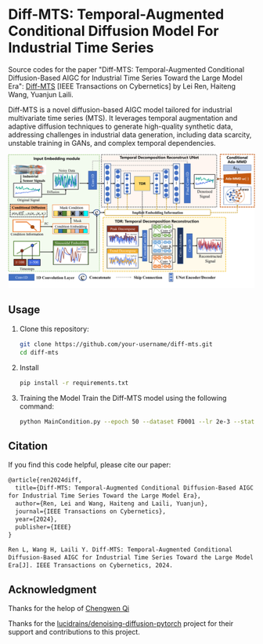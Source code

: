 # Diff-MTS: Temporal-Augmented Conditional Diffusion Model For Industrial Time Series

Source codes for the paper "Diff-MTS: Temporal-Augmented Conditional Diffusion-Based AIGC for Industrial Time Series Toward the Large Model Era": [Diff-MTS](https://ieeexplore.ieee.org/document/10697287) [IEEE Transactions on Cybernetics] by Lei Ren, Haiteng Wang, Yuanjun Laili.

Diff-MTS is a novel diffusion-based AIGC model tailored for industrial multivariate time series (MTS). It leverages temporal augmentation and adaptive diffusion techniques to generate high-quality synthetic data, addressing challenges in industrial data generation, including data scarcity, unstable training in GANs, and complex temporal dependencies.

![Example Image](weights/framework.png)


## Usage

1. Clone this repository:
   ```bash
   git clone https://github.com/your-username/diff-mts.git
   cd diff-mts
2. Install 
    ```bash
    pip install -r requirements.txt
3. Training the Model
    Train the Diff-MTS model using the following command: 
    ```bash
    python MainCondition.py --epoch 50 --dataset FD001 --lr 2e-3 --state all --model_name DiffUnet --T 500 --window_size 48 --sample_type ddpm --input_size 14
    ```

## Citation
If you find this code helpful, please cite our paper:
```
@article{ren2024diff,
  title={Diff-MTS: Temporal-Augmented Conditional Diffusion-Based AIGC for Industrial Time Series Toward the Large Model Era},
  author={Ren, Lei and Wang, Haiteng and Laili, Yuanjun},
  journal={IEEE Transactions on Cybernetics},
  year={2024},
  publisher={IEEE}
}
```
```
Ren L, Wang H, Laili Y. Diff-MTS: Temporal-Augmented Conditional Diffusion-Based AIGC for Industrial Time Series Toward the Large Model Era[J]. IEEE Transactions on Cybernetics, 2024.
```

## Acknowledgment
Thanks for the helop of [Chengwen Qi]()

Thanks for the [lucidrains/denoising-diffusion-pytorch](https://github.com/lucidrains/denoising-diffusion-pytorch) project for their support and contributions to this project.

